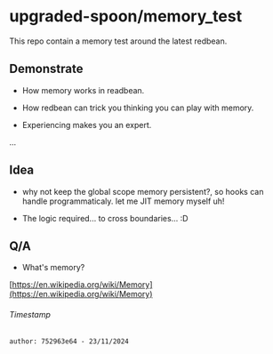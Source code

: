# upgraded-spoon/memory_test

This repo contain a memory test around the latest redbean.

## Demonstrate

- How memory works in readbean.

- How redbean can trick you thinking you can play with memory.

- Experiencing makes you an expert.

...

## Idea

- why not keep the global scope memory persistent?, so hooks can handle programmaticaly. let me JIT memory myself uh!

- The logic required... to cross boundaries... :D

## Q/A

- What's memory?

[https://en.wikipedia.org/wiki/Memory](https://en.wikipedia.org/wiki/Memory)

###### Timestamp

```author: 752963e64 - 23/11/2024```